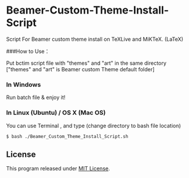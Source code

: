 Beamer-Custom-Theme-Install-Script
=====

Script For Beamer custom theme install on TeXLive and MiKTeX. (LaTeX)

###How to Use：

Put bctim script file with "themes\" and  "art\" in the same directory<br />
["themes\" and "art\" is Beamer custom Theme default folder]

### In Windows

Run batch file & enjoy it!

### In Linux (Ubuntu) / OS X (Mac OS)

You can use Terminal , and type (change directory to bash file location)

`$ bash ./Beamer_Custom_Theme_Install_Script.sh`


## License

This program released under [MIT License](LICENSE).
